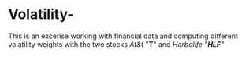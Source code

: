 # Volatility-

This is an excerise working with financial data and computing different volatility weights with the two stocks *At&t* "__T__" and *Herbalife "__HLF__"*
